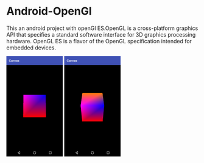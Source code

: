 # Android-OpenGl

This an android project with openGl ES.OpenGL is a cross-platform graphics API that specifies a standard software interface for 3D graphics processing hardware. OpenGL ES is a flavor of the OpenGL specification intended for embedded devices.

<img src="https://github.com/storytellerr/Android-OpenGl/blob/master/screenshot/Screenshot_2018-05-05-19-44-39.png" width="148px">  <img src="https://github.com/storytellerr/Android-OpenGl/blob/master/screenshot/Screenshot_2018-05-05-19-44-54.png" width="148px">

